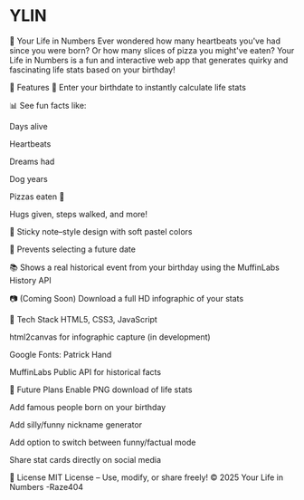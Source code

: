# YLIN
🧠 Your Life in Numbers
Ever wondered how many heartbeats you've had since you were born? Or how many slices of pizza you might've eaten?
Your Life in Numbers is a fun and interactive web app that generates quirky and fascinating life stats based on your birthday!

🚀 Features
🎂 Enter your birthdate to instantly calculate life stats

📊 See fun facts like:

Days alive

Heartbeats

Dreams had

Dog years

Pizzas eaten 🍕

Hugs given, steps walked, and more!

📝 Sticky note–style design with soft pastel colors

📅 Prevents selecting a future date

📚 Shows a real historical event from your birthday using the MuffinLabs History API

📷 (Coming Soon) Download a full HD infographic of your stats

🔧 Tech Stack
HTML5, CSS3, JavaScript

html2canvas for infographic capture (in development)

Google Fonts: Patrick Hand

MuffinLabs Public API for historical facts

📌 Future Plans
Enable PNG download of life stats

Add famous people born on your birthday

Add silly/funny nickname generator

Add option to switch between funny/factual mode

Share stat cards directly on social media

📜 License
MIT License – Use, modify, or share freely!
© 2025 Your Life in Numbers -Raze404
